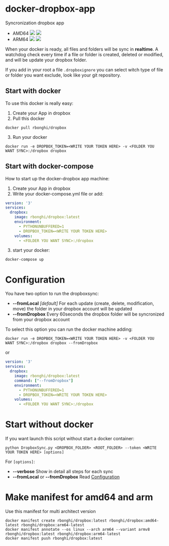 # docker-dropbox-app
Syncronization dropbox app

- AMD64 [![](https://images.microbadger.com/badges/version/rbonghi/dropbox.svg)](https://microbadger.com/images/rbonghi/dropbox "Get your own version badge on microbadger.com") [![](https://images.microbadger.com/badges/image/rbonghi/dropbox.svg)](https://microbadger.com/images/rbonghi/dropbox "Get your own image badge on microbadger.com") 
- ARM64 [![](https://images.microbadger.com/badges/version/rbonghi/dropbox:arm64-latest.svg)](https://microbadger.com/images/rbonghi/dropbox:arm64-latest "Get your own version badge on microbadger.com") [![](https://images.microbadger.com/badges/image/rbonghi/dropbox:arm64-latest.svg)](https://microbadger.com/images/rbonghi/dropbox:arm64-latest "Get your own image badge on microbadger.com") 

When your docker is ready, all files and folders will be sync in **realtime**. A watchdog check every time if a file or folder is created, deleted or modified, and will be update your dropbox folder.

If you add in your root a file `.dropboxignore` you can select witch type of file or folder you want exclude, look like your git repository.

## Start with docker
To use this docker is really easy:
1. Create your App in dropbox
2. Pull this docker
```
docker pull rbonghi/dropbox
```
3. Run your docker
```
docker run -e DROPBOX_TOKEN=<WRITE YOUR TOKEN HERE> -v <FOLDER YOU WANT SYNC>:/dropbox dropbox
```

## Start with docker-compose
How to start up the docker-dropbox app machine:
1. Create your App in dropbox
2. Write your docker-compose.yml file or add:
```yml
version: '3'
services:
  dropbox:
    image: rbonghi/dropbox:latest
    environment:
      - PYTHONUNBUFFERED=1
      - DROPBOX_TOKEN=<WRITE YOUR TOKEN HERE>
    volumes:
      - <FOLDER YOU WANT SYNC>:/dropbox
```
3. start your docker:
```
docker-compose up
```

# Configuration
You have two option to run the dropboxsync:
* **--fromLocal** *[default]* For each update (create, delete, modification, move) the folder in your dropbox account will be updated
* **--fromDropbox** Every 60seconds the dropbox folder will be syncronized from your dropbox account

To select this option you can run the docker machine adding:
```
docker run -e DROPBOX_TOKEN=<WRITE YOUR TOKEN HERE> -v <FOLDER YOU WANT SYNC>:/dropbox dropbox --fromDropbox
```
or
```yml
version: '3'
services:
  dropbox:
    image: rbonghi/dropbox:latest
    command: ["--fromDropbox"]
    environment:
      - PYTHONUNBUFFERED=1
      - DROPBOX_TOKEN=<WRITE YOUR TOKEN HERE>
    volumes:
      - <FOLDER YOU WANT SYNC>:/dropbox
```

# Start without docker
If you want launch this script without start a docker container:
```
python DropboxSync.py <DROPBOX_FOLDER> <ROOT_FOLDER> --token <WRITE YOUR TOKEN HERE> [options]
```
For `[options]`:
* **--verbose** Show in detail all steps for each sync
* **--fromLocal** or **--fromDropbox** Read [Configuration](#configuration)

# Make manifest for amd64 and arm
Use this manifest for multi architect version
```
docker manifest create rbonghi/dropbox:latest rbonghi/dropbox:amd64-latest rbonghi/dropbox:arm64-latest
docker manifest annotate --os linux --arch arm64 --variant armv8 rbonghi/dropbox:latest rbonghi/dropbox:arm64-latest
docker manifest push rbonghi/dropbox:latest
```

